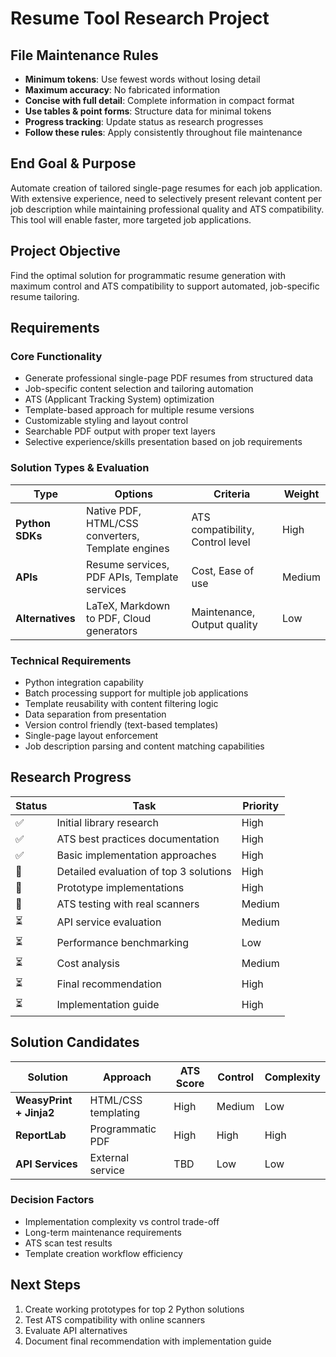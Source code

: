 # Resume Tool Research Project

## File Maintenance Rules
- **Minimum tokens**: Use fewest words without losing detail
- **Maximum accuracy**: No fabricated information  
- **Concise with full detail**: Complete information in compact format
- **Use tables & point forms**: Structure data for minimal tokens
- **Progress tracking**: Update status as research progresses
- **Follow these rules**: Apply consistently throughout file maintenance

## End Goal & Purpose
Automate creation of tailored single-page resumes for each job application. With extensive experience, need to selectively present relevant content per job description while maintaining professional quality and ATS compatibility. This tool will enable faster, more targeted job applications.

## Project Objective
Find the optimal solution for programmatic resume generation with maximum control and ATS compatibility to support automated, job-specific resume tailoring.

## Requirements

### Core Functionality
- Generate professional single-page PDF resumes from structured data
- Job-specific content selection and tailoring automation
- ATS (Applicant Tracking System) optimization
- Template-based approach for multiple resume versions
- Customizable styling and layout control
- Searchable PDF output with proper text layers
- Selective experience/skills presentation based on job requirements

### Solution Types & Evaluation

| Type | Options | Criteria | Weight |
|------|---------|----------|--------|
| **Python SDKs** | Native PDF, HTML/CSS converters, Template engines | ATS compatibility, Control level | High |
| **APIs** | Resume services, PDF APIs, Template services | Cost, Ease of use | Medium |
| **Alternatives** | LaTeX, Markdown to PDF, Cloud generators | Maintenance, Output quality | Low |

### Technical Requirements
- Python integration capability
- Batch processing support for multiple job applications
- Template reusability with content filtering logic
- Data separation from presentation
- Version control friendly (text-based templates)
- Single-page layout enforcement
- Job description parsing and content matching capabilities

## Research Progress

| Status | Task | Priority |
|--------|------|----------|
| ✅ | Initial library research | High |
| ✅ | ATS best practices documentation | High |
| ✅ | Basic implementation approaches | High |
| 🔄 | Detailed evaluation of top 3 solutions | High |
| 🔄 | Prototype implementations | High |
| 🔄 | ATS testing with real scanners | Medium |
| ⏳ | API service evaluation | Medium |
| ⏳ | Performance benchmarking | Low |
| ⏳ | Cost analysis | Medium |
| ⏳ | Final recommendation | High |
| ⏳ | Implementation guide | High |

## Solution Candidates

| Solution | Approach | ATS Score | Control | Complexity |
|----------|----------|-----------|---------|------------|
| **WeasyPrint + Jinja2** | HTML/CSS templating | High | Medium | Low |
| **ReportLab** | Programmatic PDF | High | High | High |
| **API Services** | External service | TBD | Low | Low |

### Decision Factors
- Implementation complexity vs control trade-off
- Long-term maintenance requirements  
- ATS scan test results
- Template creation workflow efficiency

## Next Steps
1. Create working prototypes for top 2 Python solutions
2. Test ATS compatibility with online scanners
3. Evaluate API alternatives
4. Document final recommendation with implementation guide
